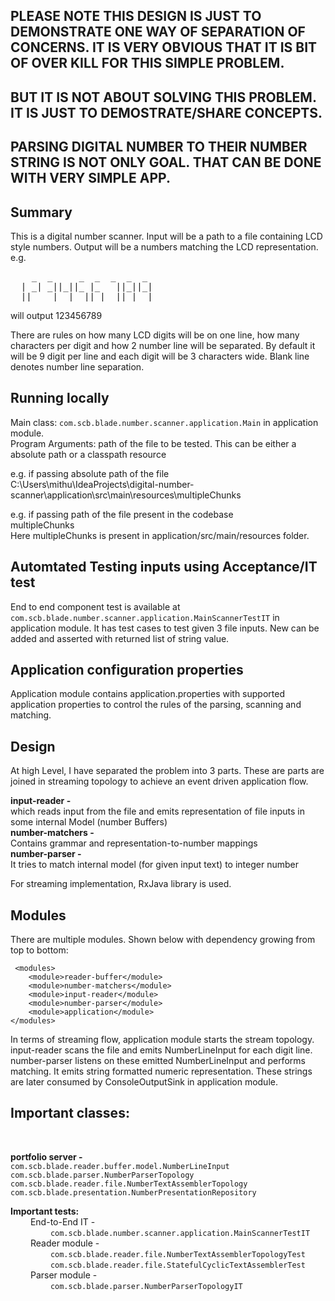 ## PLEASE NOTE THIS DESIGN IS JUST TO DEMONSTRATE ONE WAY OF SEPARATION OF CONCERNS. IT IS VERY OBVIOUS THAT IT IS BIT OF OVER KILL FOR THIS SIMPLE PROBLEM.
## BUT IT IS NOT ABOUT SOLVING THIS PROBLEM. IT IS JUST TO DEMOSTRATE/SHARE CONCEPTS. 
## PARSING DIGITAL NUMBER TO THEIR NUMBER STRING IS NOT ONLY GOAL. THAT CAN BE DONE WITH VERY SIMPLE APP.

## Summary
This is a digital number scanner. Input will be a path to a file containing LCD style numbers. Output will be a numbers matching the LCD representation.
e.g.
<pre>
    _  _     _  _  _  _  _ 
  | _| _||_||_ |_   ||_||_|
  ||_  _|  | _||_|  ||_| _|
</pre>
  
will output
123456789

There are rules on how many LCD digits will be on one line, how many characters per digit and how 2 number line will be separated. 
By default it will be 9 digit per line and each digit will be 3 characters wide. Blank line denotes number line separation. 

## Running locally
Main class: `com.scb.blade.number.scanner.application.Main` in application module.<br>
Program Arguments:
path of the file to be tested. This can be either a absolute path or a classpath resource <br>

e.g. if passing absolute path of the file <br>
C:\Users\mithu\IdeaProjects\digital-number-scanner\application\src\main\resources\multipleChunks <br>

e.g. if passing path of the file present in the codebase <br>
multipleChunks <br>
Here multipleChunks is present in application/src/main/resources folder.

## Automtated Testing inputs using Acceptance/IT test
End to end component test is available at `com.scb.blade.number.scanner.application.MainScannerTestIT` in application module. It has test cases to test given 3 file inputs.
New can be added and asserted with returned list of string value.

## Application configuration properties
Application module contains application.properties with supported application properties to control the rules of the parsing, scanning and matching.

## Design
At high Level, I have separated the problem into 3 parts. These are parts are joined in streaming topology to achieve an event driven application flow.

**input-reader -**<br> which reads input from the file and emits representation of file inputs in some internal Model (number Buffers) <br>
**number-matchers -**<br> Contains grammar and representation-to-number mappings<br>
**number-parser -**<br> It tries to match internal model (for given input text) to integer number<br>

For streaming implementation, RxJava library is used.

## Modules
There are multiple modules. Shown below with dependency growing from top to bottom:   

     <modules>
        <module>reader-buffer</module>
        <module>number-matchers</module>
        <module>input-reader</module>
        <module>number-parser</module>
        <module>application</module>
    </modules>

In terms of streaming flow, application module starts the stream topology.
input-reader scans the file and emits NumberLineInput for each digit line.
number-parser listens on these emitted NumberLineInput and performs matching. It emits string formatted numeric representation.
These strings are later consumed by ConsoleOutputSink in application module. 


## Important classes:
<br>

**portfolio server -** <br> 
`com.scb.blade.reader.buffer.model.NumberLineInput` <br>
`com.scb.blade.parser.NumberParserTopology` <br>
`com.scb.blade.reader.file.NumberTextAssemblerTopology` <br>
`com.scb.blade.presentation.NumberPresentationRepository` <br>



**Important tests:**
<br>
&emsp; &emsp;End-to-End IT - <br>
 &emsp; &emsp;&emsp; &emsp;`com.scb.blade.number.scanner.application.MainScannerTestIT` <br>
&emsp; &emsp;Reader module - <br>
&emsp; &emsp;&emsp; &emsp;`com.scb.blade.reader.file.NumberTextAssemblerTopologyTest` <br> 
&emsp; &emsp;&emsp; &emsp;`com.scb.blade.reader.file.StatefulCyclicTextAssemblerTest` <br>
&emsp; &emsp;Parser module - <br>
&emsp; &emsp;&emsp; &emsp;`com.scb.blade.parser.NumberParserTopologyIT`


